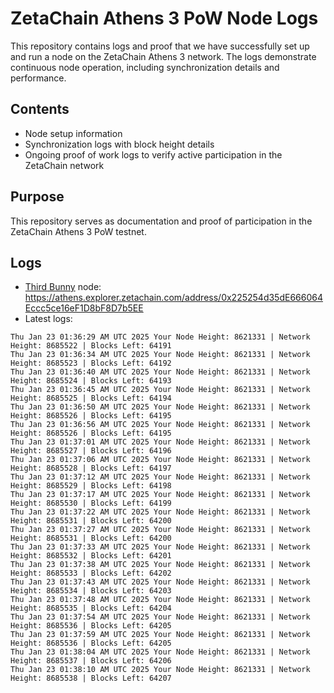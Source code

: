 # ZetaChain Athens 3 PoW Node Logs
This repository contains logs and proof that we have successfully set up and run a node on the ZetaChain Athens 3 network. The logs demonstrate continuous node operation, including synchronization details and performance.

## Contents
- Node setup information
- Synchronization logs with block height details
- Ongoing proof of work logs to verify active participation in the ZetaChain network

## Purpose
This repository serves as documentation and proof of participation in the ZetaChain Athens 3 PoW testnet.

## Logs

- [Third Bunny](https://thirdbunny.xyz/) node: https://athens.explorer.zetachain.com/address/0x225254d35dE666064Eccc5ce16eF1D8bF8D7b5EE
- Latest logs:
```
Thu Jan 23 01:36:29 AM UTC 2025 Your Node Height: 8621331 | Network Height: 8685522 | Blocks Left: 64191
Thu Jan 23 01:36:34 AM UTC 2025 Your Node Height: 8621331 | Network Height: 8685523 | Blocks Left: 64192
Thu Jan 23 01:36:40 AM UTC 2025 Your Node Height: 8621331 | Network Height: 8685524 | Blocks Left: 64193
Thu Jan 23 01:36:45 AM UTC 2025 Your Node Height: 8621331 | Network Height: 8685525 | Blocks Left: 64194
Thu Jan 23 01:36:50 AM UTC 2025 Your Node Height: 8621331 | Network Height: 8685526 | Blocks Left: 64195
Thu Jan 23 01:36:56 AM UTC 2025 Your Node Height: 8621331 | Network Height: 8685526 | Blocks Left: 64195
Thu Jan 23 01:37:01 AM UTC 2025 Your Node Height: 8621331 | Network Height: 8685527 | Blocks Left: 64196
Thu Jan 23 01:37:06 AM UTC 2025 Your Node Height: 8621331 | Network Height: 8685528 | Blocks Left: 64197
Thu Jan 23 01:37:12 AM UTC 2025 Your Node Height: 8621331 | Network Height: 8685529 | Blocks Left: 64198
Thu Jan 23 01:37:17 AM UTC 2025 Your Node Height: 8621331 | Network Height: 8685530 | Blocks Left: 64199
Thu Jan 23 01:37:22 AM UTC 2025 Your Node Height: 8621331 | Network Height: 8685531 | Blocks Left: 64200
Thu Jan 23 01:37:27 AM UTC 2025 Your Node Height: 8621331 | Network Height: 8685531 | Blocks Left: 64200
Thu Jan 23 01:37:33 AM UTC 2025 Your Node Height: 8621331 | Network Height: 8685532 | Blocks Left: 64201
Thu Jan 23 01:37:38 AM UTC 2025 Your Node Height: 8621331 | Network Height: 8685533 | Blocks Left: 64202
Thu Jan 23 01:37:43 AM UTC 2025 Your Node Height: 8621331 | Network Height: 8685534 | Blocks Left: 64203
Thu Jan 23 01:37:48 AM UTC 2025 Your Node Height: 8621331 | Network Height: 8685535 | Blocks Left: 64204
Thu Jan 23 01:37:54 AM UTC 2025 Your Node Height: 8621331 | Network Height: 8685536 | Blocks Left: 64205
Thu Jan 23 01:37:59 AM UTC 2025 Your Node Height: 8621331 | Network Height: 8685536 | Blocks Left: 64205
Thu Jan 23 01:38:04 AM UTC 2025 Your Node Height: 8621331 | Network Height: 8685537 | Blocks Left: 64206
Thu Jan 23 01:38:10 AM UTC 2025 Your Node Height: 8621331 | Network Height: 8685538 | Blocks Left: 64207
```
